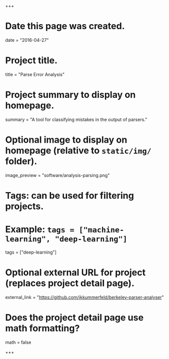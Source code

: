 +++
# Date this page was created.
date = "2016-04-27"

# Project title.
title = "Parse Error Analysis"

# Project summary to display on homepage.
summary = "A tool for classifying mistakes in the output of parsers."

# Optional image to display on homepage (relative to `static/img/` folder).
image_preview = "software/analysis-parsing.png"

# Tags: can be used for filtering projects.
# Example: `tags = ["machine-learning", "deep-learning"]`
tags = ["deep-learning"]

# Optional external URL for project (replaces project detail page).
external_link = "https://github.com/jkkummerfeld/berkeley-parser-analyser"

# Does the project detail page use math formatting?
math = false

+++

